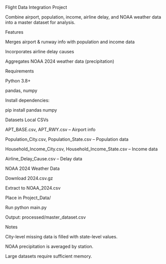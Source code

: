 Flight Data Integration Project

Combine airport, population, income, airline delay, and NOAA weather data into a master dataset for analysis.

Features

Merges airport & runway info with population and income data

Incorporates airline delay causes

Aggregates NOAA 2024 weather data (precipitation)

Requirements

Python 3.8+

pandas, numpy

Install dependencies:

pip install pandas numpy

Datasets
Local CSVs

APT_BASE.csv, APT_RWY.csv – Airport info

Population_City.csv, Population_State.csv – Population data

Household_Income_City.csv, Household_Income_State.csv – Income data

Airline_Delay_Cause.csv – Delay data

NOAA 2024 Weather Data

Download 2024.csv.gz

Extract to NOAA_2024.csv

Place in Project_Data/

Run
python main.py


Output: processed/master_dataset.csv

Notes

City-level missing data is filled with state-level values.

NOAA precipitation is averaged by station.

Large datasets require sufficient memory.
